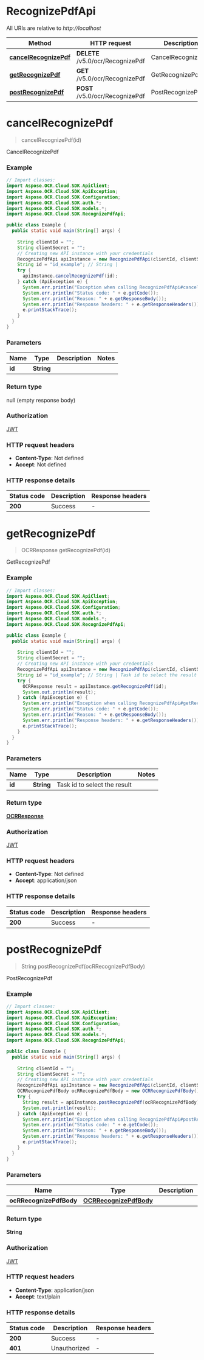 # RecognizePdfApi

All URIs are relative to *http://localhost*

| Method | HTTP request | Description |
|------------- | ------------- | -------------|
| [**cancelRecognizePdf**](RecognizePdfApi.md#cancelRecognizePdf) | **DELETE** /v5.0/ocr/RecognizePdf | CancelRecognizePdf |
| [**getRecognizePdf**](RecognizePdfApi.md#getRecognizePdf) | **GET** /v5.0/ocr/RecognizePdf | GetRecognizePdf |
| [**postRecognizePdf**](RecognizePdfApi.md#postRecognizePdf) | **POST** /v5.0/ocr/RecognizePdf | PostRecognizePdf |


<a name="cancelRecognizePdf"></a>
# **cancelRecognizePdf**
> cancelRecognizePdf(id)

CancelRecognizePdf

### Example
```java
// Import classes:
import Aspose.OCR.Cloud.SDK.ApiClient;
import Aspose.OCR.Cloud.SDK.ApiException;
import Aspose.OCR.Cloud.SDK.Configuration;
import Aspose.OCR.Cloud.SDK.auth.*;
import Aspose.OCR.Cloud.SDK.models.*;
import Aspose.OCR.Cloud.SDK.RecognizePdfApi;

public class Example {
  public static void main(String[] args) {
    
    String clientId = "";
    String clientSecret = "";
    // Creating new API instance with your credentials
    RecognizePdfApi apiInstance = new RecognizePdfApi(clientId, clientSecret);
    String id = "id_example"; // String | 
    try {
      apiInstance.cancelRecognizePdf(id);
    } catch (ApiException e) {
      System.err.println("Exception when calling RecognizePdfApi#cancelRecognizePdf");
      System.err.println("Status code: " + e.getCode());
      System.err.println("Reason: " + e.getResponseBody());
      System.err.println("Response headers: " + e.getResponseHeaders());
      e.printStackTrace();
    }
  }
}
```

### Parameters

| Name | Type | Description  | Notes |
|------------- | ------------- | ------------- | -------------|
| **id** | **String**|  | |

### Return type

null (empty response body)

### Authorization

[JWT](../README.md#JWT)

### HTTP request headers

 - **Content-Type**: Not defined
 - **Accept**: Not defined

### HTTP response details
| Status code | Description | Response headers |
|-------------|-------------|------------------|
| **200** | Success |  -  |

<a name="getRecognizePdf"></a>
# **getRecognizePdf**
> OCRResponse getRecognizePdf(id)

GetRecognizePdf

### Example
```java
// Import classes:
import Aspose.OCR.Cloud.SDK.ApiClient;
import Aspose.OCR.Cloud.SDK.ApiException;
import Aspose.OCR.Cloud.SDK.Configuration;
import Aspose.OCR.Cloud.SDK.auth.*;
import Aspose.OCR.Cloud.SDK.models.*;
import Aspose.OCR.Cloud.SDK.RecognizePdfApi;

public class Example {
  public static void main(String[] args) {
    
    String clientId = "";
    String clientSecret = "";
    // Creating new API instance with your credentials
    RecognizePdfApi apiInstance = new RecognizePdfApi(clientId, clientSecret);
    String id = "id_example"; // String | Task id to select the result
    try {
      OCRResponse result = apiInstance.getRecognizePdf(id);
      System.out.println(result);
    } catch (ApiException e) {
      System.err.println("Exception when calling RecognizePdfApi#getRecognizePdf");
      System.err.println("Status code: " + e.getCode());
      System.err.println("Reason: " + e.getResponseBody());
      System.err.println("Response headers: " + e.getResponseHeaders());
      e.printStackTrace();
    }
  }
}
```

### Parameters

| Name | Type | Description  | Notes |
|------------- | ------------- | ------------- | -------------|
| **id** | **String**| Task id to select the result | |

### Return type

[**OCRResponse**](OCRResponse.md)

### Authorization

[JWT](../README.md#JWT)

### HTTP request headers

 - **Content-Type**: Not defined
 - **Accept**: application/json

### HTTP response details
| Status code | Description | Response headers |
|-------------|-------------|------------------|
| **200** | Success |  -  |

<a name="postRecognizePdf"></a>
# **postRecognizePdf**
> String postRecognizePdf(ocRRecognizePdfBody)

PostRecognizePdf

### Example
```java
// Import classes:
import Aspose.OCR.Cloud.SDK.ApiClient;
import Aspose.OCR.Cloud.SDK.ApiException;
import Aspose.OCR.Cloud.SDK.Configuration;
import Aspose.OCR.Cloud.SDK.auth.*;
import Aspose.OCR.Cloud.SDK.models.*;
import Aspose.OCR.Cloud.SDK.RecognizePdfApi;

public class Example {
  public static void main(String[] args) {
    
    String clientId = "";
    String clientSecret = "";
    // Creating new API instance with your credentials
    RecognizePdfApi apiInstance = new RecognizePdfApi(clientId, clientSecret);
    OCRRecognizePdfBody ocRRecognizePdfBody = new OCRRecognizePdfBody(); // OCRRecognizePdfBody | 
    try {
      String result = apiInstance.postRecognizePdf(ocRRecognizePdfBody);
      System.out.println(result);
    } catch (ApiException e) {
      System.err.println("Exception when calling RecognizePdfApi#postRecognizePdf");
      System.err.println("Status code: " + e.getCode());
      System.err.println("Reason: " + e.getResponseBody());
      System.err.println("Response headers: " + e.getResponseHeaders());
      e.printStackTrace();
    }
  }
}
```

### Parameters

| Name | Type | Description  | Notes |
|------------- | ------------- | ------------- | -------------|
| **ocRRecognizePdfBody** | [**OCRRecognizePdfBody**](OCRRecognizePdfBody.md)|  | |

### Return type

**String**

### Authorization

[JWT](../README.md#JWT)

### HTTP request headers

 - **Content-Type**: application/json
 - **Accept**: text/plain

### HTTP response details
| Status code | Description | Response headers |
|-------------|-------------|------------------|
| **200** | Success |  -  |
| **401** | Unauthorized |  -  |

